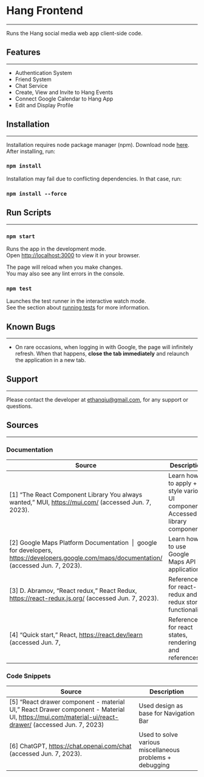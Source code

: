 # Hang Frontend
<hr>
Runs the Hang social media web app client-side code.

## Features
<hr>

- Authentication System
- Friend System
- Chat Service
- Create, View and Invite to Hang Events
- Connect Google Calendar to Hang App
- Edit and Display Profile

## Installation
<hr>

Installation requires node package manager (npm). Download node [here](https://nodejs.org/en/download).\
After installing, run:

### `npm install`

Installation may fail due to conflicting dependencies. In that case, run:

### `npm install --force`

## Run Scripts
<hr>

### `npm start`

Runs the app in the development mode.\
Open [http://localhost:3000](http://localhost:3000) to view it in your browser.

The page will reload when you make changes.\
You may also see any lint errors in the console.

### `npm test`

Launches the test runner in the interactive watch mode.\
See the section about [running tests](https://facebook.github.io/create-react-app/docs/running-tests) for more information.

## Known Bugs
<hr>

- On rare occasions, when logging in with Google, the page will infinitely refresh. When that happens, **close the tab immediately** and relaunch the application in a new tab.

## Support
<hr>

Please contact the developer at [ethanqiu@gmail.com](ethanqiu@gmail.com), for any support or questions.

## Sources
<hr>

### Documentation
| Source                                                                                                                                                  | Description                                                                    |
|---------------------------------------------------------------------------------------------------------------------------------------------------------|--------------------------------------------------------------------------------|
| [1] “The React Component Library You always wanted,” MUI, https://mui.com/ (accessed Jun. 7, 2023).                                                     | Learn how to apply + style various UI components. Accessed library components. |
| [2] Google Maps Platform Documentation&nbsp; \|&nbsp; google for developers, https://developers.google.com/maps/documentation/ (accessed Jun. 7, 2023). | Learn how to use Google Maps API in application.                               |
| [3] D. Abramov, “React redux,” React Redux, https://react-redux.js.org/ (accessed Jun. 7, 2023).                                                        | References for react-redux and redux store functionality.                      |
| [4] “Quick start,” React, https://react.dev/learn (accessed Jun. 7,                                                                                     | References for react states, rendering and references.                         |

### Code Snippets

| Source                                                                                                                                              | Description                                              |
|-----------------------------------------------------------------------------------------------------------------------------------------------------|----------------------------------------------------------|
| [5] “React drawer component - material UI,” React Drawer component - Material UI, https://mui.com/material-ui/react-drawer/ (accessed Jun. 7, 2023) | Used design as base for Navigation Bar                   |
| [6] ChatGPT, https://chat.openai.com/chat (accessed Jun. 7, 2023).                                                                                  | Used to solve various miscellaneous problems + debugging |
